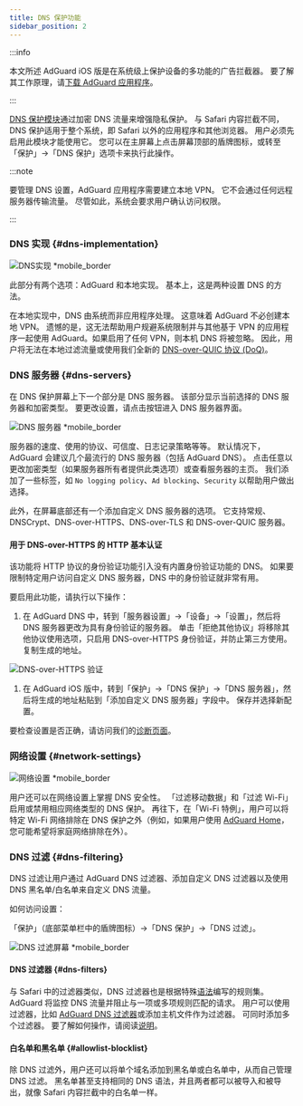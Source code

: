 ```yaml
---
title: DNS 保护功能
sidebar_position: 2
---
```


:::info

本文所述 AdGuard iOS 版是在系统级上保护设备的多功能的广告拦截器。 要了解其工作原理，请[下载 AdGuard 应用程序](https://agrd.io/download-kb-adblock)。

:::

[DNS 保护模块](https://adguard-dns.io/kb/general/dns-filtering/)通过加密 DNS 流量来增强隐私保护。 与 Safari 内容拦截不同，DNS 保护适用于整个系统，即 Safari 以外的应用程序和其他浏览器。 用户必须先启用此模块才能使用它。 您可以在主屏幕上点击屏幕顶部的盾牌图标，或转至「保护」→「DNS 保护」选项卡来执行此操作。

:::note

要管理 DNS 设置，AdGuard 应用程序需要建立本地 VPN。 它不会通过任何远程服务器传输流量。 尽管如此，系统会要求用户确认访问权限。

:::

### DNS 实现 {#dns-implementation}

![DNS实现 \*mobile_border](https://cdn.adtidy.org/public/Adguard/kb/iOS/features/implementation_en.jpeg)

此部分有两个选项：AdGuard 和本地实现。 基本上，这是两种设置 DNS 的方法。

在本地实现中，DNS 由系统而非应用程序处理。 这意味着 AdGuard 不必创建本地 VPN。 遗憾的是，这无法帮助用户规避系统限制并与其他基于 VPN 的应用程序一起使用 AdGuard。如果启用了任何 VPN，则本机 DNS 将被忽略。 因此，用户将无法在本地过滤流量或使用我们全新的 [DNS-over-QUIC 协议 (DoQ)](https://adguard.com/zh_cn/blog/dns-over-quic.html)。

### DNS 服务器 {#dns-servers}

在 DNS 保护屏幕上下一个部分是 DNS 服务器。 该部分显示当前选择的 DNS 服务器和加密类型。 要更改设置，请点击按钮进入 DNS 服务器界面。

![DNS 服务器 \*mobile_border](https://cdn.adtidy.org/public/Adguard/kb/iOS/features/dns_server_en.jpeg)

服务器的速度、使用的协议、可信度、日志记录策略等等。 默认情况下，AdGuard 会建议几个最流行的 DNS 服务器（包括 AdGuard DNS）。 点击任意以更改加密类型（如果服务器所有者提供此类选项）或查看服务器的主页。 我们添加了一些标签，如 `No logging policy`、`Ad blocking`、`Security` 以帮助用户做出选择。

此外，在屏幕底部还有一个添加自定义 DNS 服务器的选项。 它支持常规、DNSCrypt、DNS-over-HTTPS、DNS-over-TLS 和 DNS-over-QUIC 服务器。

#### 用于 DNS-over-HTTPS 的 HTTP 基本认证

该功能将 HTTP 协议的身份验证功能引入没有内置身份验证功能的 DNS。 如果要限制特定用户访问自定义 DNS 服务器，DNS 中的身份验证就非常有用。

要启用此功能，请执行以下操作：

1. 在 AdGuard DNS 中，转到「服务器设置」→「设备」→「设置」，然后将 DNS 服务器更改为具有身份验证的服务器。 单击「拒绝其他协议」将移除其他协议使用选项，只启用 DNS-over-HTTPS 身份验证，并防止第三方使用。 复制生成的地址。

![DNS-over-HTTPS 验证](https://cdn.adtidy.org/content/release_notes/dns/v2-7/http-auth/http-auth-en.png)

1. 在 AdGuard iOS 版中，转到「保护」→「DNS 保护」→「DNS 服务器」，然后将生成的地址粘贴到「添加自定义 DNS 服务器」字段中。 保存并选择新配置。

要检查设置是否正确，请访问我们的[诊断页面](https://adguard.com/en/test.html)。

### 网络设置 {#network-settings}

![网络设置 \*mobile_border](https://cdn.adtidy.org/public/Adguard/kb/iOS/features/network_settings_en.jpeg)

用户还可以在网络设置上掌握 DNS 安全性。 「过滤移动数据」和「过滤 Wi-Fi」启用或禁用相应网络类型的 DNS 保护。 再往下，在「Wi-Fi 特例」，用户可以将特定 Wi-Fi 网络排除在 DNS 保护之外（例如，如果用户使用 [AdGuard Home](https://adguard.com/adguard-home/overview.html)，您可能希望将家庭网络排除在外）。

### DNS 过滤 {#dns-filtering}

DNS 过滤让用户通过 AdGuard DNS 过滤器、添加自定义 DNS 过滤器以及使用 DNS 黑名单/白名单来自定义 DNS 流量。

如何访问设置：

「保护」（底部菜单栏中的盾牌图标）→「DNS 保护」→「DNS 过滤」。

![DNS 过滤屏幕 \*mobile_border](https://cdn.adtidy.org/public/Adguard/kb/iOS/features/dns_filtering_en.jpeg)

#### DNS 过滤器 {#dns-filters}

与 Safari 中的过滤器类似，DNS 过滤器也是根据特殊[语法](https://adguard-dns.io/kb/general/dns-filtering-syntax/)编写的规则集。 AdGuard 将监控 DNS 流量并阻止与一项或多项规则匹配的请求。 用户可以使用过滤器，比如 [AdGuard DNS 过滤器](https://github.com/AdguardTeam/AdguardSDNSFilter)或添加主机文件作为过滤器。 可同时添加多个过滤器。 要了解如何操作，请阅读[说明](adguard-for-ios/solving-problems/system-wide-filtering)。

#### 白名单和黑名单 {#allowlist-blocklist}

除 DNS 过滤外，用户还可以将单个域名添加到黑名单或白名单中，从而自己管理 DNS 过滤。 黑名单甚至支持相同的 DNS 语法，并且两者都可以被导入和被导出，就像 Safari 内容拦截中的白名单一样。
